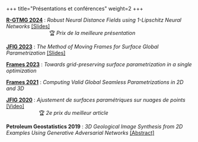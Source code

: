 +++
title="Présentations et conférences"
weight=2
+++

[**R-GTMG 2024**](https://r-gtmg2024.sciencesconf.org/) : _Robust Neural Distance Fields using 1-Lipschitz Neural Networks_ [[Slides]](pdf/robustNDF_gtmg.pdf)  
&emsp;&emsp;&emsp;&emsp;&emsp;&emsp;&emsp;&emsp; :trophy: *Prix de la meilleure présentation*

[**JFIG 2023**](https://jfig2023.lirmm.fr/program-at-a-glance/) : _The Method of Moving Frames for Surface Global Parametrization_ [[Slides]](https://seafile.lirmm.fr/d/45c93e8b628d4386ae66/files/?p=%2FSession_5_Surfaces_et_Analyse%2F3_JFIG2023_paper_1_presentation.pdf)

[**Frames 2023**](https://frames2023.sciencesconf.org/) : _Towards grid-preserving surface parametrization in a single optimization_  

[**Frames 2021**](https://www.algohex.eu/frames2021/) : _Computing Valid Global Seamless Parametrizations in 2D and 3D_  

[**JFIG 2020**](https://jfig2020.sciencesconf.org/) : _Ajustement de surfaces paramétriques sur nuages de points_ [[Video]](https://www.youtube.com/watch?v=XBqRO-0Fo4I&t=674s)     
&emsp;&emsp;&emsp;&emsp;&emsp;&emsp; :trophy: *2e prix du meilleur article*  

**Petroleum Geostatistics 2019** : _3D Geological Image Synthesis from 2D Examples Using Generative Adversarial Networks_ [[Abstract]](https://www.earthdoc.org/content/papers/10.3997/2214-4609.201902198)
